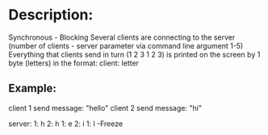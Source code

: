 # Description:
Synchronous - Blocking
Several clients are connecting to the server (number of clients - server parameter via command line argument 1-5)
Everything that clients send in turn (1 2 3 1 2 3) is printed on the screen by 1 byte (letters) in the format:
client: letter

## Example:

client 1 send message: "hello"
client 2 send message: "hi"

server:
1: h
2: h
1: e
2: i
1: l
-Freeze
